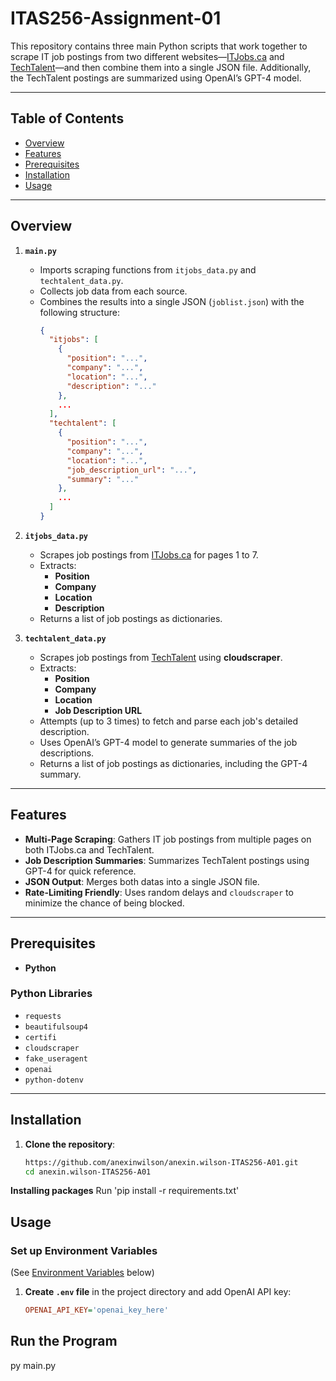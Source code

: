 # ITAS256-Assignment-01

This repository contains three main Python scripts that work together to scrape IT job postings from two different websites—[ITJobs.ca](https://www.itjobs.ca/) and [TechTalent](https://jobs.techtalent.ca/)—and then combine them into a single JSON file. Additionally, the TechTalent postings are summarized using OpenAI’s GPT-4 model.

---

## Table of Contents
- [Overview](#overview)
- [Features](#features)
- [Prerequisites](#prerequisites)
- [Installation](#installation)
- [Usage](#usage)


---

## Overview

1. **`main.py`**  
   - Imports scraping functions from `itjobs_data.py` and `techtalent_data.py`.
   - Collects job data from each source.
   - Combines the results into a single JSON (`joblist.json`) with the following structure:
     ```json
     {
       "itjobs": [
         {
           "position": "...",
           "company": "...",
           "location": "...",
           "description": "..."
         },
         ...
       ],
       "techtalent": [
         {
           "position": "...",
           "company": "...",
           "location": "...",
           "job_description_url": "...",
           "summary": "..."
         },
         ...
       ]
     }
     ```

2. **`itjobs_data.py`**  
   - Scrapes job postings from [ITJobs.ca](https://www.itjobs.ca/) for pages 1 to 7.
   - Extracts:
     - **Position**  
     - **Company**  
     - **Location**  
     - **Description**  
   - Returns a list of job postings as dictionaries.

3. **`techtalent_data.py`**  
   - Scrapes job postings from [TechTalent](https://jobs.techtalent.ca/) using **cloudscraper**.
   - Extracts:
     - **Position**  
     - **Company**  
     - **Location**  
     - **Job Description URL**  
   - Attempts (up to 3 times) to fetch and parse each job's detailed description.
   - Uses OpenAI’s GPT-4 model to generate summaries of the job descriptions.
   - Returns a list of job postings as dictionaries, including the GPT-4 summary.

---

## Features
- **Multi-Page Scraping**: Gathers IT job postings from multiple pages on both ITJobs.ca and TechTalent.
- **Job Description Summaries**: Summarizes TechTalent postings using GPT-4 for quick reference.
- **JSON Output**: Merges both datas into a single JSON file.
- **Rate-Limiting Friendly**: Uses random delays and `cloudscraper` to minimize the chance of being blocked.

---

## Prerequisites
- **Python** 

### Python Libraries
- `requests`
- `beautifulsoup4`
- `certifi`
- `cloudscraper`
- `fake_useragent`
- `openai`
- `python-dotenv`

---

## Installation

1. **Clone the repository**:
   ```bash
   https://github.com/anexinwilson/anexin.wilson-ITAS256-A01.git
   cd anexin.wilson-ITAS256-A01

  **Installing packages**
Run 'pip install -r requirements.txt'

## Usage

### Set up Environment Variables
(See [Environment Variables](#environment-variables) below)

1. **Create  `.env` file** in the project directory and add  OpenAI API key:
   ```ini
   OPENAI_API_KEY='openai_key_here'

## Run the Program
py main.py


